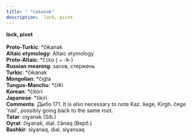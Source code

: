 ```yaml
---
title: " *čɨkanak"
description:  lock, pivot
---
```

<strong> lock, pivot</strong><br><br>
<strong>Proto-Turkic</strong>:  *čɨkanak<br>
<strong>Altaic etymology</strong>:  Altaic etymology<br>
<strong> Proto-Altaic</strong>:  *č`ĭ̀k`o ( ~ -k-)<br>
<strong>Russian meaning</strong>:  засов, стержень<br>
<strong>Turkic</strong>:  *čɨkanak<br>
<strong>Mongolian</strong>:  *čigta<br>
<strong>Tungus-Manchu</strong>:  *čiKi<br>
<strong>Korean</strong>:  *čítóri<br>
<strong>Japanese</strong>:  *tikiri<br>
<strong>Comments</strong>:  Дыбо 171. It is also necessary to note Kaz. šege, Kirgh. čege 'nail', possibly going back to the same root.<br>
<strong>Tatar</strong>:  cɨɣanak (Sib.)<br>
<strong>Oyrat</strong>:  čɨɣanak, dial. čānaq (Верб.)<br>
<strong>Bashkir</strong>:  sɨɣanaq, dial. sɨɣansaq<br>


